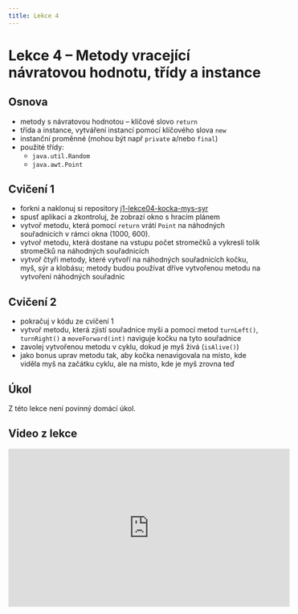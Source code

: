 ```yaml
---
title: Lekce 4
---
```

# Lekce 4 – Metody vracející návratovou hodnotu, třídy a instance

## Osnova
- metody s návratovou hodnotou – klíčové slovo `return`
- třída a instance, vytváření instancí pomocí klíčového slova `new`
- instanční proměnné (mohou být např `private` a/nebo `final`)
- použité třídy:
  - `java.util.Random`
  - `java.awt.Point`

## Cvičení 1
- forkni a naklonuj si repository [j1-lekce04-kocka-mys-syr](https://github.com/FilipJirsak-Czechitas/j1-lekce04-kocka-mys-syr)
- spusť aplikaci a zkontroluj, že zobrazí okno s hracím plánem
- vytvoř metodu, která pomocí `return` vrátí `Point` na náhodných souřadnicích v rámci okna (1000, 600).
- vytvoř metodu, která dostane na vstupu počet stromečků a vykreslí tolik stromečků na náhodných souřadnicích
- vytvoř čtyři metody, které vytvoří na náhodných souřadnicích kočku, myš, sýr a klobásu; metody budou používat dříve vytvořenou metodu na vytvoření náhodných souřadnic 

## Cvičení 2
- pokračuj v kódu ze cvičení 1
- vytvoř metodu, která zjistí souřadnice myši a pomocí metod `turnLeft()`, `turnRight()` a `moveForward(int)` naviguje kočku na tyto souřadnice
- zavolej vytvořenou metodu v cyklu, dokud je myš živá (`isAlive()`)
- jako bonus uprav metodu tak, aby kočka nenavigovala na místo, kde viděla myš na začátku cyklu, ale na místo, kde je myš zrovna teď

## Úkol
Z této lekce není povinný domácí úkol.

## Video z lekce
<iframe width="560" height="315" src="https://www.youtube.com/embed/BZOtwSb8xvE" title="YouTube video player" frameborder="0" allow="accelerometer; autoplay; clipboard-write; encrypted-media; gyroscope; picture-in-picture" allowfullscreen></iframe>
